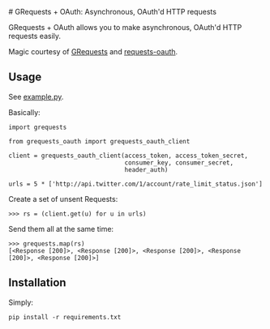 # GRequests + OAuth: Asynchronous, OAuth'd HTTP requests

GRequests + OAuth allows you to make asynchronous, OAuth'd HTTP requests easily.

Magic courtesy of [GRequests](https://github.com/kennethreitz/grequests) and [requests-oauth](https://github.com/maraujop/requests-oauth).

## Usage

See [example.py](https://github.com/swinton/grequests-oauth/blob/master/example.py).

Basically:

    import grequests

    from grequests_oauth import grequests_oauth_client

    client = grequests_oauth_client(access_token, access_token_secret, 
                                    consumer_key, consumer_secret, 
                                    header_auth)

    urls = 5 * ['http://api.twitter.com/1/account/rate_limit_status.json']

Create a set of unsent Requests:

    >>> rs = (client.get(u) for u in urls)

Send them all at the same time:

    >>> grequests.map(rs)
    [<Response [200]>, <Response [200]>, <Response [200]>, <Response [200]>, <Response [200]>]

## Installation

Simply:
    
    pip install -r requirements.txt

